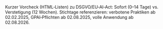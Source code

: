 Kurzer Vorcheck (HTML‑Listen) zu DSGVO/EU‑AI‑Act: Sofort (0–14 Tage) vs. Verstetigung (12 Wochen).
Stichtage referenzieren: verbotene Praktiken ab 02.02.2025, GPAI‑Pflichten ab 02.08.2025, volle Anwendung ab 02.08.2026.
